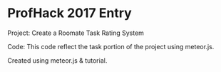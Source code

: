 # ProfHack 2017 Entry


Project: Create a Roomate Task Rating System

Code: This code reflect the task portion of the project using meteor.js.

Created using meteor.js & tutorial.
